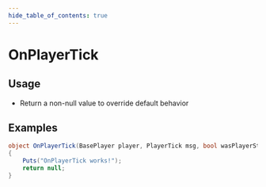 ```yaml
---
hide_table_of_contents: true
---
```


# OnPlayerTick

## Usage

* Return a non-null value to override default behavior

## Examples

```csharp title=""
object OnPlayerTick(BasePlayer player, PlayerTick msg, bool wasPlayerStalled)
{
    Puts("OnPlayerTick works!");
    return null;
}
```

